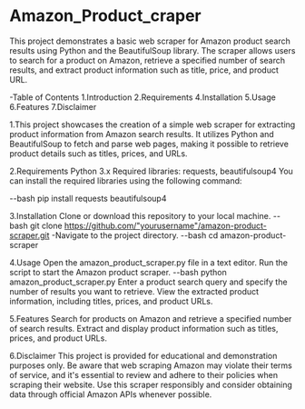# Amazon_Product_craper
This project demonstrates a basic web scraper for Amazon product search results using Python and the BeautifulSoup library. The scraper allows users to search for a product on Amazon, retrieve a specified number of search results, and extract product information such as title, price, and product URL.


-Table of Contents
1.Introduction
2.Requirements
4.Installation
5.Usage
6.Features
7.Disclaimer

1.This project showcases the creation of a simple web scraper for extracting product information from Amazon search results. It utilizes Python and BeautifulSoup to fetch and parse web pages, making it possible to retrieve product details such as titles, prices, and URLs.

2.Requirements
Python 3.x
Required libraries: requests, beautifulsoup4
You can install the required libraries using the following command:

--bash
pip install requests beautifulsoup4

3.Installation
Clone or download this repository to your local machine.
--bash
git clone https://github.com/"yourusername"/amazon-product-scraper.git
-Navigate to the project directory.
--bash
cd amazon-product-scraper

4.Usage
Open the amazon_product_scraper.py file in a text editor.
Run the script to start the Amazon product scraper.
--bash
python amazon_product_scraper.py
Enter a product search query and specify the number of results you want to retrieve.
View the extracted product information, including titles, prices, and product URLs.

5.Features
Search for products on Amazon and retrieve a specified number of search results.
Extract and display product information such as titles, prices, and product URLs.

6.Disclaimer
This project is provided for educational and demonstration purposes only.
Be aware that web scraping Amazon may violate their terms of service, and it's essential to review and adhere to their policies when scraping their website.
Use this scraper responsibly and consider obtaining data through official Amazon APIs whenever possible.
